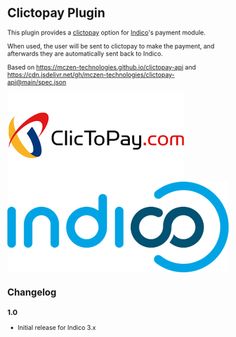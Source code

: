 # Clictopay Plugin

This plugin provides a [clictopay](https://monetiquetunisie.com) option for [Indico](https://github.com/indico/indico)'s payment module.

When used, the user will be sent to clictopay to make the payment, and afterwards
they are automatically sent back to Indico.

Based on https://mczen-technologies.github.io/clictopay-api and https://cdn.jsdelivr.net/gh/mczen-technologies/clictopay-api@main/spec.json

![clictopay logo](https://github.com/DeMiro5001/payment_clictopay/blob/1cc95827a68dc10e0fb5dcc16e9b102b49134dad/indico_payment_clictopay/static/images/logo.png)
![indico logo](https://github.com/indico/indico/raw/master/indico/web/static/images/logo_indico.png)


## Changelog

### 1.0

- Initial release for Indico 3.x

